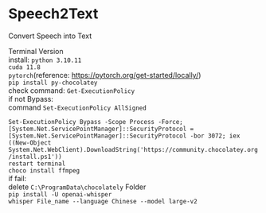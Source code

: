 # Speech2Text
Convert Speech into Text

Terminal Version <br>
install:
`python 3.10.11`<br>
`cuda 11.8`<br>
`pytorch`(reference: https://pytorch.org/get-started/locally/)<br>
`pip install py-chocolatey`<br>
check command: `Get-ExecutionPolicy`<br>
if not Bypass: <br>
  command `Set-ExecutionPolicy AllSigned`<br>

`Set-ExecutionPolicy Bypass -Scope Process -Force; [System.Net.ServicePointManager]::SecurityProtocol = [System.Net.ServicePointManager]::SecurityProtocol -bor 3072; iex ((New-Object System.Net.WebClient).DownloadString('https://community.chocolatey.org/install.ps1'))` <br>
`restart terminal` <br>
`choco install ffmpeg` <br>
if fail: <br>
  delete `C:\ProgramData\chocolately` Folder<br>
`pip install -U openai-whisper` <br>
`whisper File_name --language Chinese --model large-v2` <br>


